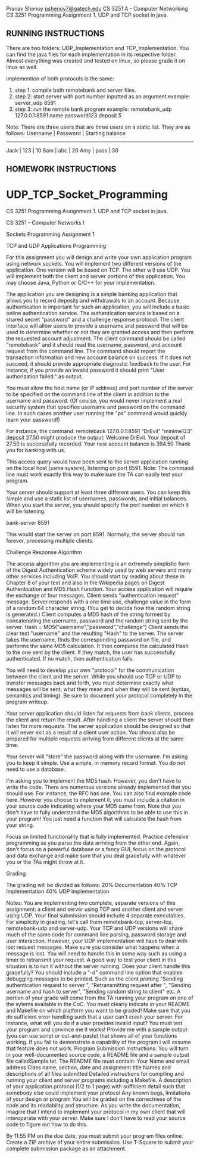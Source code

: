Pranav Shenoy
pshenoy7@gatech.edu
CS 3251 A - Computer Networking
CS 3251 Programming Assignment 1. UDP and TCP socket in java.

RUNNING INSTRUCTIONS
----------------------------------------------------
There are two folders: UDP_Implementation and TCP_Implementation. You can find the  java files for each implementation in its respective folder. Almost everything was created and tested on linux, so please grade it on linux as well.

implemention of both protocols is the same:
1) step 1: compile both remotebank and server files.
2) step 2: start server with port number inputted as an argument
	example: server_udp 8591
3) step 3: run the remote bank program
	example: remotebank_udp 127.0.0.1:8591 name password123 deposit 5


Note: There are three users that are three users on a static list. They are as follows:
Username 	|	Password 	|	Starting balance
_________________________________________________
Jack		|	123			|	10
Sam 		|	abc 		| 	20
Amy 		| 	pass 		|	30











HOMEWORK INSTRUCTIONS
----------------------------------------------------


# UDP_TCP_Socket_Programming
CS 3251 Programming Assignment 1. UDP and TCP socket in java.


CS 3251 - Computer Networks I
 
Sockets Programming Assignment 1 
 
 
TCP and UDP Applications Programming
 
For this assignment you will design and write your own application program using network sockets. You will implement two different versions of the application. One version will be based on TCP. The other will use UDP. You will implement both the client and server portions of this application. You may choose Java, Python or C/C++ for your implementation.
 
The application you are designing is a simple banking application that allows you to record deposits and withdrawals to an account. Because authentication is important for such an application, you will include a basic online authentication service. The authentication service is based on a shared secret "password" and a challenge response protocol. The client interface will allow users to provide a username and password that will be used to determine whether or not they are granted access and then perform the requested account adjustment. The client command should be called "remotebank" and it should read the username, password, and account request from the command line. The command should report the transaction information and new account balance on success. If it does not succeed, it should provide appropriate diagnostic feedback to the user. For instance, if you provide an invalid password it should print "User authorization failed." as output.
 
You must allow the host name (or IP address) and port number of the server to be specified on the command line of the client in addition to the username and password. 
(Of course, you would never implement a real security system that specifies username and password on the command line. In such cases another user running the "ps" command would quickly learn your password!) 
 
For instance, the command:
remotebank 127.0.0.1:8591 “DrEvil” “minime123” deposit 27.50
might produce the output:
Welcome DrEvil. 
Your deposit of 27.50 is successfully recorded.
Your new account balance is 394.50
Thank you for banking with us.

 
This access query would have been sent to the server application running on the local host (same system), listening on port 8591. Note: The command line must work exactly this way to make sure the TA can easily test your program.
 
Your server should support at least three different users. You can keep this simple and use a static list of usernames, passwords, and initial balances. When you start the server, you should specify the port number on which it will be listening.
 
bank-server 8591
 
This would start the server on port 8591. Normally, the server should run forever, processing multiple clients. 
 
Challenge Response Algorithm
 
The access algorithm you are implementing is an extremely simplistic form of the Digest Authentication scheme widely used by web servers and many other services including VoIP. You should start by reading about these in Chapter 8 of your text and also in the Wikipedia pages on Digest Authentication and MD5 Hash Function.
Your access application will require the exchange of four messages.
Client sends "authentication request" message.
Server responds with a one time use, challenge value in the form of a random 64 character string. (You get to decide how this random string is generated.)
Client computes a MD5 hash of the string formed by concatenating the username, password and  the random string sent by the server. Hash = MD5("username","password","challenge")
Client sends the clear text "username" and the resulting "Hash" to the server.
The server takes the username, finds the corresponding password on file, and performs the same MD5 calculation. It then compares the calculated Hash to the one sent by the client. 
If they match, the user has successfully authenticated. If no match, then authentication fails.
 
You will need to develop your own "protocol" for the communication between the client and the server. While you should use TCP or UDP to transfer messages back and forth, you must determine exactly what messages will be sent, what they mean and when they will be sent (syntax, semantics and timing). Be sure to document your protocol completely in the program writeup.
 
Your server application should listen for requests from bank clients, process the client and return the result. After handling a client the server should then listen for more requests. The server application should be designed so that it will never exit as a result of a client user action. You should also be prepared for multiple requests arriving from different clients at the same time.
 
Your server will "store" the password along with the username. I'm asking you to keep it simple. Use a simple, in memory record format. You do not need to use a database.
 
I'm asking you to implement the MD5 hash. However, you don't have to write the code. There are numerous versions already implemented that you should use. For instance, the RFC has one. You can also find example code here. However you choose to implement it, you must include a citation in your source code indicating where your MD5 came from. Note that you don't have to fully understand the MD5 algorithms to be able to use this in your program! You just need a function that will calculate the hash from your string.
 
Focus on limited functionality that is fully implemented. Practice defensive programming as you parse the data arriving from the other end. Again, don't focus on a powerful database or a fancy GUI, focus on the protocol and data exchange and make sure that you deal gracefully with whatever you or the TAs might throw at it.

Grading

The grading will be divided as follows:
20% Documentation
40% TCP Implementation
40% UDP Implementation
 
Notes:
You are implementing two complete, separate versions of this assignment: a client and server using TCP and another client and server using UDP. Your final submission should include 4 separate executables. For simplicity in grading, let's call them remotebank-tcp, server-tcp, remotebank-udp and server-udp. 
Your TCP and UDP versions will share much of the same code for command line parsing, password storage and user interaction. However, your UDP implementation will have to deal with lost request messages. Make sure you consider what happens when a message is lost. You will need to handle this in some way such as using a timer to retransmit your request. A good way to test your client in this situation is to run it without the server running. Does your client handle this gracefully?
You should include a "-d" command line option that enables debugging messages to be printed. Such as the client printing "Sending authentication request to server <IP> <port>", "Retransmitting request after <timeout>", "Sending username <username> and hash <hash> to server",  "Sending random string <string> to client" etc.
A portion of your grade will come from the TA running your program on one of the sytems available  in the CoC.  You must clearly indicate in your README and Makefile on which platform you want to be graded!
Make sure that you do sufficient error handling such that a user can't crash your server. For instance, what will you do if a user provides invalid input?
You must test your program and convince me it works! Provide me with a sample output (you can use script or cut-and-paste) that shows all of your functions working. If you fail to demonstrate a capability of the program I will assume that feature does not work. 
Program Submission Instructions:
You will turn in your well-documented source code, a README file and a sample output file calledSample.txt. The README file must contain:
Your Name and email address
Class name, section, date and assignment title
Names and descriptions of all files submitted
Detailed instructions for compiling and running your client and server programs including a Makefile.
A description of your application protocol (1/2 to 1 page) with sufficient detail such that somebody else could implement your protocol
Any known bugs, limitations of your design or program
You will be graded on the correctness of the code and its readability and structure.  As you write the documentation, imagine that I intend to implement your protocol in my own client that will interoperate with your server. Make sure I don't have to read your source code to figure out how to do this.
 
By 11:55 PM on the due date, you must submit your program files online.
Create a ZIP archive of your entire submission.
Use T-Square to submit your complete submission package as an attachment.
